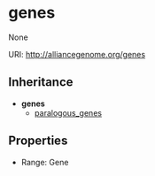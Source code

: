 # genes

None

URI: http://alliancegenome.org/genes




## Inheritance

* **genes**
    * [paralogous_genes](paralogous_genes.md)



## Properties

 * Range: Gene


